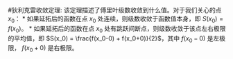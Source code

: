 #狄利克雷收敛定理:
    该定理描述了傅里叶级数收敛到什么值。对于我们关心的点 $x_0$：
    *   如果延拓后的函数在点 $x_0$ 处连续，则级数收敛于函数值本身，即 $S(x_0) = f(x_0)$。
    *   如果延拓后的函数在点 $x_0$ 处有跳跃间断点，则级数收敛于该点左右极限的平均值，即 $S(x_0) = \frac{f(x_0-0) + f(x_0+0)}{2}$，其中 $f(x_0-0)$ 是左极限， $f(x_0+0)$ 是右极限。